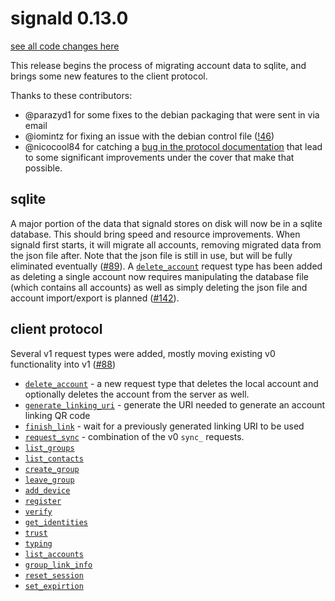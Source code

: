 # signald 0.13.0

[see all code changes here](https://gitlab.com/signald/signald/-/compare/0.12.0...0.13.0)

This release begins the process of migrating account data to sqlite, and brings some new features to the client protocol.

Thanks to these contributors:
* @parazyd1 for some fixes to the debian packaging that were sent in via email
* @iomintz for fixing an issue with the debian control file ([!46](https://gitlab.com/signald/signald/-/merge_requests/46))
* @nicocool84 for catching a [bug in the protocol documentation](https://gitlab.com/signald/signald/-/commit/577f6d0f076466fe6006fea2e99c53519531830b) that lead to some
significant improvements under the cover that make that possible.

## sqlite
A major portion of the data that signald stores on disk will now be in a sqlite database. This should bring speed
and resource improvements. When signald first starts, it will migrate all accounts, removing migrated data from the json
file after. Note that the json file is still in use, but will be fully eliminated eventually
([#89](https://gitlab.com/signald/signald/-/issues/89)). A
[`delete_account`](https://docs.signald.org/actions/v1/delete_account/) request type has been added as deleting a
single account now requires manipulating the database file (which contains all accounts) as well as simply deleting the
json file and account import/export is planned ([#142](https://gitlab.com/signald/signald/-/issues/142)).

## client protocol

Several v1 request types were added, mostly moving existing v0 functionality into v1 ([#88](https://gitlab.com/signald/signald/-/issues/88))

* [`delete_account`](https://docs.signald.org/actions/v1/delete_account/) - a new request type that deletes the
local account and optionally deletes the account from the server as well.
* [`generate_linking_uri`](https://docs.signald.org/actions/v1/generate_linking_uri/) - generate the URI needed to generate an account linking QR code
* [`finish_link`](https://docs.signald.org/actions/v1/finish_link/) - wait for a previously generated linking URI to be used
* [`request_sync`](https://docs.signald.org/actions/v1/request_sync/) - combination of the v0 `sync_` requests.
* [`list_groups`](https://docs.signald.org/actions/v1/list_groups/)
* [`list_contacts`](https://docs.signald.org/actions/v1/list_contacts/)
* [`create_group`](https://docs.signald.org/actions/v1/create_group/)
* [`leave_group`](https://docs.signald.org/actions/v1/leave_group/)
* [`add_device`](https://docs.signald.org/actions/v1/add_device/)
* [`register`](https://docs.signald.org/actions/v1/register/)
* [`verify`](https://docs.signald.org/actions/v1/verify/)
* [`get_identities`](https://docs.signald.org/actions/v1/get_identities/)
* [`trust`](https://docs.signald.org/actions/v1/trust/)
* [`typing`](https://docs.signald.org/actions/v1/typing/)
* [`list_accounts`](https://docs.signald.org/actions/v1/list_accounts/)
* [`group_link_info`](https://docs.signald.org/actions/v1/group_link_info/)
* [`reset_session`](https://docs.signald.org/actions/v1/reset_session/)
* [`set_expirtion`](https://docs.signald.org/actions/v1/set_expirtion/)